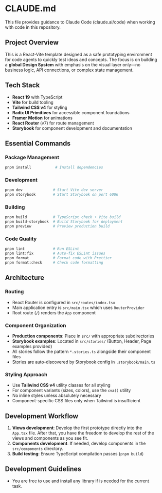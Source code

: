 # CLAUDE.md

This file provides guidance to Claude Code (claude.ai/code) when working with code in this repository.

## Project Overview

This is a React-Vite template designed as a safe prototyping environment for code agents to quickly test ideas and concepts. The focus is on building a **global Design System** with emphasis on the visual layer only—no business logic, API connections, or complex state management.

## Tech Stack

- **React 19** with TypeScript
- **Vite** for build tooling
- **Tailwind CSS v4** for styling
- **Radix UI Primitives** for accessible component foundations
- **Framer Motion** for animations
- **React Router** (v7) for route management
- **Storybook** for component development and documentation

## Essential Commands

### Package Management
```bash
pnpm install           # Install dependencies
```

### Development
```bash
pnpm dev              # Start Vite dev server
pnpm storybook        # Start Storybook on port 6006
```

### Building
```bash
pnpm build            # TypeScript check + Vite build
pnpm build-storybook  # Build Storybook for deployment
pnpm preview          # Preview production build
```

### Code Quality
```bash
pnpm lint             # Run ESLint
pnpm lint:fix         # Auto-fix ESLint issues
pnpm format           # Format code with Prettier
pnpm format:check     # Check code formatting
```

## Architecture

### Routing
- React Router is configured in `src/routes/index.tsx`
- Main application entry is `src/main.tsx` which uses `RouterProvider`
- Root route (`/`) renders the `App` component

### Component Organization
- **Production components**: Place in `src/` with appropriate subdirectories
- **Storybook examples**: Located in `src/stories/` (Button, Header, Page examples provided)
- All stories follow the pattern `*.stories.ts` alongside their component files
- Stories are auto-discovered by Storybook config in `.storybook/main.ts`

### Styling Approach
- Use **Tailwind CSS v4** utility classes for all styling
- For component variants (sizes, colors), use the `cva()` utility
- No inline styles unless absolutely necessary
- Component-specific CSS files only when Tailwind is insufficient

## Development Workflow

1. **Views development**: Develop the first prototype directly into the `App.tsx` file. After that, you have the freedom to develop the rest of the views and components as you see fit.
2. **Components development**: If needed, develop components in the `src/components` directory.
3. **Build testing**: Ensure TypeScript compilation passes (`pnpm build`)

## Development Guidelines
- You are free to use and install any library if is needed for the current task.